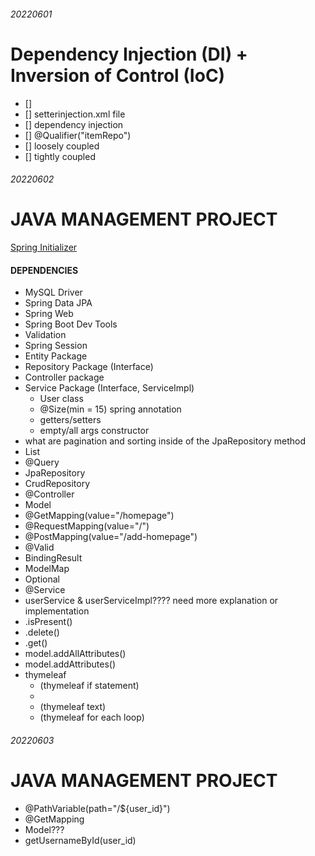 ###### 20220601

# Dependency Injection (DI) + Inversion of Control (IoC)

- [] <bean></bean>
- [] setterinjection.xml file
- [] dependency injection
- [] @Qualifier("itemRepo")
- [] loosely coupled
- [] tightly coupled

###### 20220602

# JAVA MANAGEMENT PROJECT

[Spring Initializer](start.spring.io)

#### DEPENDENCIES

- MySQL Driver
- Spring Data JPA
- Spring Web
- Spring Boot Dev Tools
- Validation
- Spring Session
- Entity Package
- Repository Package (Interface)
- Controller package
- Service Package (Interface, ServiceImpl)
  - User class
  - @Size(min = 15) spring annotation
  - getters/setters
  - empty/all args constructor
- what are pagination and sorting inside of the JpaRepository method
- List
- @Query
- JpaRepository
- CrudRepository
- @Controller
- Model
- @GetMapping(value="/homepage")
- @RequestMapping(value="/")
- @PostMapping(value="/add-homepage")
- @Valid
- BindingResult
- ModelMap
- Optional
- @Service
- userService & userServiceImpl???? need more explanation or implementation
- .isPresent()
- .delete()
- .get()
- model.addAllAttributes()
- model.addAttributes()
- thymeleaf
  - <tr th:if="${#lists.isEmpty(userEntity)}"></tr> (thymeleaf if statement)
  - <td colspan="7"></td>
  - <td th:text="${userEntity.username}"></td> (thymeleaf text)
  - <tr th:each="userEntity : ${userEntity}"> (thymeleaf for each loop)

###### 20220603

# JAVA MANAGEMENT PROJECT

- @PathVariable(path="/${user_id}")
- @GetMapping
- Model???
- getUsernameById(user_id)
